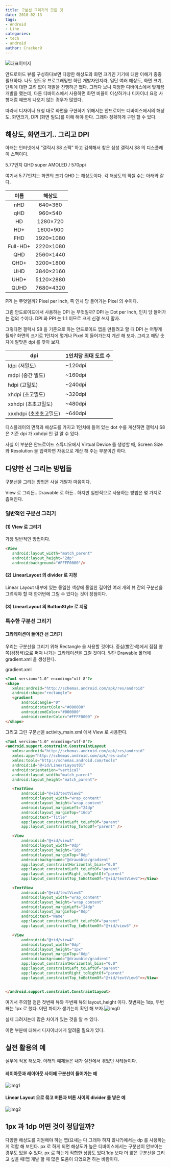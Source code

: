```yaml
---
title: 구분선 그리기의 모든 것
date: 2018-02-13
tags: 
- Android
- Line
categories:
- tech
- android
author: Cracker9
---
```




![대표이미지](http://cracker9.github.io/img/Android_Line/title.png)



안드로이드 뷰를 구성하다보면 다양한 해상도와 화면 크기인 기기에 대한 이해가 종종 필요하다. 나도 윈도우 프로그래밍만 하던 개발자인지라, 일단 여러 해상도,  화면 크기, 단위에 대한 고려 없이 개발을 진행하곤 했다. 
그러다 보니 지정한 디바이스에서 맞게끔 개발을 했는데, 다른 디바이스에서 사용하면 화면 비율이 이상하거나 디자이너 요청 사항처럼 예쁘게 나오지 않는 경우가 많았다. 

따라서 디자이너 요청 대로 화면을 구현하기 위해서는  안드로이드 디바이스에서의 해상도, 화면크기, DPI (화면 밀도)를 이해 해야 한다. 그래야 정확하게 구현 할 수 있다.



## 해상도, 화면크기.. 그리고 DPI
아래는 인터넷에서 “갤럭시 S8 스펙” 하고 검색해서 찾은 삼성 갤럭시 S8 의 디스플레이 스펙이다. 

5.77인치 QHD super AMOLED / 570ppi 

여기서 5.77인치는 화면의 크기 QHD 는 해상도이다.  각 해상도의 픽셀 수는 아래와 같다.


|이름  | 해상도|
|:---:|:---:|
|nHD | 640×360|
|qHD | 960×540|
|HD | 1280×720|
|HD+ | 1600×900|
|FHD | 1920×1080|
|Full-HD+ | 2220×1080|
|QHD | 2560×1440|
|QHD+ | 3200×1800|
|UHD | 3840×2160|
|UHD+ | 5120×2880|
|QUHD | 7680×4320|


PPI 는 무엇일까? Pixel per Inch, 즉 인치 당 들어가는 Pixel 의 수이다. 

그럼 안드로이드에서 사용하는 DPI 는 무엇일까? DPI 는 Dot per Inch, 인치 당 들어가는 점의 수이다. DPI 와 PPI 는 1:1 이므로 크게 신경 쓰지 말자.

그렇다면 갤럭시 S8 을 기준으로 하는 안드로이드 앱을 만들려고 할 때 DPI 는 어떻게 될까?  화면의 크기로 1인치에 몇개나 Pixel 이 들어가는지 계산 해 보자. 그리고 해당 숫자에 알맞은 dpi 를 찾아 보자.

dpi | 1인치당 최대 도트 수
--|--
ldpi (저밀도) | ~120dpi
mdpi (중간 밀도) | ~160dpi
hdpi (고밀도) | ~240dpi
xhdpi (초고밀도) | ~320dpi
xxhdpi (초초고밀도) | ~480dpi
xxxhdpi (초초초고밀도) |  ~640dpi


디스플레이의 면적과 해상도를 가지고 1인치에 들어 있는 dot 수를 계산하면 갤럭시 S8은 기준 dpi 가 xxhdpi 인 걸 알 수 있다.

사실 이 부분은 안드로이드 스튜디오에서 Virtual Device 를 생성할 때,  Screen Size 와 Resolution 을 입력하면 자동으로 계산 해 주는 부분이긴 하다. 



## 다양한 선 그리는 방법들

구분선을 그리는 방법은 사실 개발자 마음이다. 

View 로 그리든.. Drawable 로 하든.. 하지만 일반적으로 사용하는 방법은 몇 가지로 좁혀진다.



### 일반적인 구분선 그리기

####  (1)  View 로 그리기

가장 일반적인 방법이다. 

~~~ html
<View
   android:layout_width="match_parent"
   android:layout_height="2dp"
   android:background="#FFFF0000"/>
~~~


#### (2) LinearLayout 의 divider 로 지정
Linear Layout 내부에 있는 동일한 색상에 동일한 길이인 여러 개의 뷰 간의 구분선을 그려줘야 할 때 한꺼번에 그릴 수 있다는 것이 장점이다. 

#### (3) LinearLayout 의 ButtonStyle 로 지정



### 특수한 구분선 그리기


#### 그라데이션이 들어간 선 그리기

우리는 구분선을 그리기 위해 Rectangle 을 사용할 것이다. 중심(빨간색)에서 점점 양쪽(검정색)으로 퍼져 나가는 그라데이션을 그릴 것이다. 일단 Drawable 폴더에 gradient.xml 을 생성한다.

gradient.xml
~~~ html
<?xml version="1.0" encoding="utf-8"?>
<shape
   xmlns:android="http://schemas.android.com/apk/res/android"
   android:shape="rectangle">
   <gradient
       android:angle="0"
       android:startColor="#000000"
       android:endColor="#000000"
       android:centerColor="#FFFF0000" />
</shape>
~~~

그리고 그린 구분선을 activity_main.xml 에서 View 로 사용한다.

~~~ html
<?xml version="1.0" encoding="utf-8"?>
<android.support.constraint.ConstraintLayout
   xmlns:android="http://schemas.android.com/apk/res/android"
   xmlns:app="http://schemas.android.com/apk/res-auto"
   xmlns:tools="http://schemas.android.com/tools"
   android:id="@+id/LinearLayout01"
   android:orientation="vertical"
   android:layout_width="match_parent"
   android:layout_height="match_parent">

   <TextView
       android:id="@+id/textView2"
       android:layout_width="wrap_content"
       android:layout_height="wrap_content"
       android:layout_marginLeft="24dp"
       android:layout_marginTop="16dp"
       android:text="Title"
       app:layout_constraintLeft_toLeftOf="parent"
       app:layout_constraintTop_toTopOf="parent" />

   <View
       android:id="@+id/view3"
       android:layout_width="0dp"
       android:layout_height="1dp"
       android:layout_marginTop="8dp"
       android:background="@drawable/gradient"
       app:layout_constraintHorizontal_bias="0.0"
       app:layout_constraintLeft_toLeftOf="parent"
       app:layout_constraintRight_toRightOf="parent"
       app:layout_constraintTop_toBottomOf="@+id/textView2"></View>

   <TextView
       android:id="@+id/textView3"
       android:layout_width="wrap_content"
       android:layout_height="wrap_content"
       android:layout_marginLeft="24dp"
       android:layout_marginTop="8dp"
       android:text="Name"
       app:layout_constraintLeft_toLeftOf="parent"
       app:layout_constraintTop_toBottomOf="@+id/view3" />

   <View
       android:id="@+id/view4"
       android:layout_width="0dp"
       android:layout_height="1px"
       android:layout_marginTop="8dp"
       android:background="@drawable/gradient"
       app:layout_constraintHorizontal_bias="0.0"
       app:layout_constraintLeft_toLeftOf="parent"
       app:layout_constraintRight_toRightOf="parent"
       app:layout_constraintTop_toBottomOf="@+id/textView3"></View>


</android.support.constraint.ConstraintLayout>
~~~



여기서 주의할 점은 첫번째 뷰와 두번째 뷰의 layout_height 이다. 첫번째는 1dp, 두번째는 1px 로 했다. 어떤 차이가 생기는지 확인 해 보자.![img0](http://cracker9.github.io/img/Android_Line/img0.png)



실제 그려지는데 많은 차이가 있는 것을 알 수 있다. 

이런 부분에 대해서  디자이너에게 알려줄 필요가 있다. 



## 실전 활용의 예



실무에 적용 해보자.  아래의 예제들은 내가 실전에서 겪었던 사례들이다.



#### 레이아웃과 레이아웃 사이에 구분선이 들어가는 예	

![img1](http://cracker9.github.io/img/Android_Line/img1.png)



#### Linear Layout 으로 묶고 버튼과 버튼 사이의 divider 를 넣은 예



![img2](http://cracker9.github.io/img/Android_Line/img2.png)



## 1px 과 1dp 어떤 것이 정답일까?



다양한 해상도를 지원해야 하는 앱(요새는 다 그래야 하지 않나?)에서는 dp 를 사용하는게 적합 해 보인다. px 로 하게 되면 해상도가 높은 디바이스에서는 구분선이 안보이는 경우도 있을 수 있다. px 로 하는게 적합한 상황도 있다.1dp 보다 더 얇은 구분선을 그리고 싶을 때!앱 개발 할 때 많은 도움이 되었으면 하는 바람이다.

